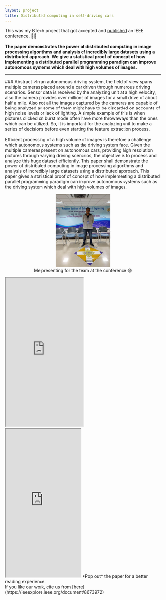 ```yaml
---
layout: project
title: Distributed computing in self-driving cars
---
```

<!-- # Distributed computing in self-driving cars -->
This was my BTech project that got accepted and [published](https://ieeexplore.ieee.org/document/8673972) an IEEE conference. 📰🤓<br><br>
**The paper demonstrates the power of distributed computing in image processing algorithms and analysis of incredibly large datasets using a distributed approach. We give a statistical proof of concept of how  implementing a distributed parallel programming paradigm can improve autonomous systems which deal with high volumes of images.**
<hr>
### Abstract
>In an autonomous driving system, the field of view spans multiple cameras placed around a car driven through numerous driving scenarios. Sensor data is received by the analyzing unit at a high velocity, also the camera provides over millions of images for a small drive of about half a mile. Also not all the images captured by the cameras are capable of being analyzed as some of them might have to be discarded on accounts of high noise levels or lack of lighting. A simple example of this is when pictures clicked on burst mode often have more throwaways than the ones which can be utilized. So, it is important for the analyzing unit to make a series of decisions before even starting the feature extraction process. <br><br> Efficient processing of a high volume of images is therefore a challenge which autonomous systems such as the driving system face. Given the multiple cameras present on autonomous cars, providing high resolution pictures through varying driving scenarios, the objective is to process and analyze this huge dataset efficiently. This paper shall demonstrate the power of distributed computing in image processing algorithms and analysis of incredibly large datasets using a distributed approach. This paper gives a statistical proof of concept of how implementing a distributed parallel programming paradigm can improve autonomous systems such as the driving system which deal with high volumes of images.

<p align="center">
    <img src="/projects/ieee_discover_images/conference.jpeg" width="35%"><br>
    Me presenting for the team at the conference 😄
</p>

<iframe src="https://drive.google.com/file/d/1fWw7LOSfg-3YLg4d1Q97H2HiaRvsS6Xt/preview" width="50%" height="480"></iframe>
<iframe src="https://drive.google.com/file/d/10ssRpbPPAIxgrsKiQzZRCwQYoKrGf8a2/preview" width="48%" height="480"></iframe>
*Pop out* the paper for a better reading experience.
<br>
If you like our work, cite us from [here](https://ieeexplore.ieee.org/document/8673972)